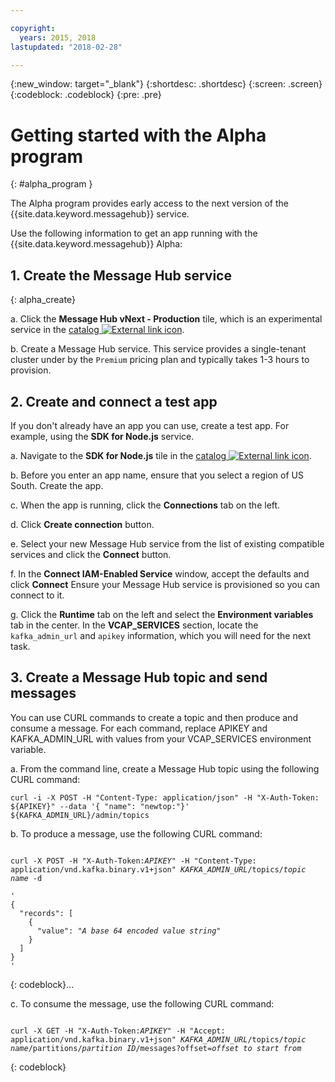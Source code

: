 ```yaml
---

copyright:
  years: 2015, 2018
lastupdated: "2018-02-28"

---
```


{:new_window: target="_blank"}
{:shortdesc: .shortdesc}
{:screen: .screen}
{:codeblock: .codeblock}
{:pre: .pre}

<!-- Notes from chat with Charlie 

Different plan for provisioning

Quality of service from each plan

Life of a user through cycle - APIs, feature sets

-->

# Getting started with the Alpha program
{: #alpha_program }

The Alpha program provides early access to the next version of the {{site.data.keyword.messagehub}} service. 

Use the following information to get an app running with the {{site.data.keyword.messagehub}} Alpha:


## 1. Create the Message Hub service
{: alpha_create}

  a. Click the **Message Hub vNext - Production** tile, which is an experimental service in the 
[catalog ![External link icon](../../icons/launch-glyph.svg "External link icon")](https://console.stage1.bluemix.net/catalog/labs/?search=vnext).

  b. Create a Message Hub service. This service provides a single-tenant cluster under by the ```Premium``` pricing plan and typically takes 1-3 hours to provision.


## 2. Create and connect a test app

If you don't already have an app you can use, create a test app. For example, using the **SDK for Node.js** service. 

a. Navigate to the **SDK for Node.js** tile in the [catalog ![External link icon](../../icons/launch-glyph.svg "External link icon")](https://console.stage1.bluemix.net/catalog/starters/sdk-for-nodejs).
   
b. Before you enter an app name, ensure that you select a region of US South. Create the app. 

c. When the app is running, click the **Connections** tab on the left.

d. Click **Create connection** button.

e. Select your new Message Hub service from the list of existing compatible services and click the **Connect** button.

f. In the **Connect IAM-Enabled Service** window, accept the defaults and click **Connect**
Ensure your Message Hub service is provisioned so you can connect to it.

g. Click the **Runtime** tab on the left and select the **Environment variables** tab in the center. In the **VCAP_SERVICES** section, locate the ```kafka_admin_url``` and ```apikey``` information, which you will need for the next task.


## 3. Create a Message Hub topic and send messages

You can use CURL commands to create a topic and then produce and consume a message. For each command, replace APIKEY and KAFKA_ADMIN_URL with values from your VCAP_SERVICES environment variable.

a. From the command line, create a Message Hub topic using the following CURL command:
```
curl -i -X POST -H "Content-Type: application/json" -H "X-Auth-Token: ${APIKEY}" --data '{ "name": "newtop:"}' ${KAFKA_ADMIN_URL}/admin/topics
```

b. To produce a message, use the following CURL command:

<pre class="pre"><code>
curl -X POST -H "X-Auth-Token:<var class="keyword varname">APIKEY</var>" -H "Content-Type: application/vnd.kafka.binary.v1+json" <var class="keyword varname">KAFKA_ADMIN_URL</var>/topics/<var class="keyword varname">topic name</var> -d 

'
{
  "records": [
    {
      "value": "<var class="keyword varname">A base 64 encoded value string</var>"
    }
  ]
}
'
</code></pre>
{: codeblock}... 

c. To consume the message, use the following CURL command: 

<pre class="pre"><code>
curl -X GET -H "X-Auth-Token:<var class="keyword varname">APIKEY</var>" -H "Accept: application/vnd.kafka.binary.v1+json" <var class="keyword varname">KAFKA_ADMIN_URL</var>/topics/<var class="keyword varname">topic name</var>/partitions/<var class="keyword varname">partition ID</var>/messages?offset=<var class="keyword varname">offset to start from</var>
</code></pre>
{: codeblock}






